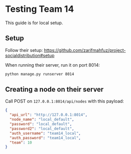 # Testing Team 14

This guide is for local setup.

## Setup

Follow their setup: https://github.com/zarifmahfuz/project-socialdistribution#setup

When running their server, run it on port 8014:

```bash
python manage.py runserver 8014
```

## Creating a node on their server

Call POST on `127.0.0.1:8014/api/nodes` with this payload:
```json
{
  "api_url": "http://127.0.0.1:8014",
  "node_name": "local_default",
  "password": "local_default",
  "password2": "local_default",
  "auth_username": "team14_local",
  "auth_password": "team14_local",
  "team": 10
}
```